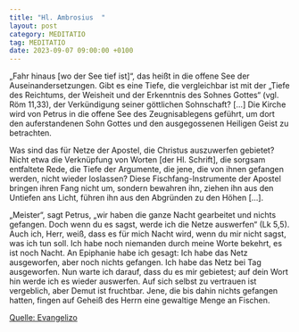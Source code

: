 ```yaml
---
title: "Hl. Ambrosius  "
layout: post
category: MEDITATIO
tag: MEDITATIO
date: 2023-09-07 09:00:00 +0100
---
```

„Fahr hinaus [wo der See tief ist]“, das heißt in die offene See der Auseinandersetzungen. Gibt es eine Tiefe, die vergleichbar ist mit der „Tiefe des Reichtums, der Weisheit und der Erkenntnis des Sohnes Gottes“ (vgl. Röm 11,33), der Verkündigung seiner göttlichen Sohnschaft? […] Die Kirche wird von Petrus in die offene See des Zeugnisablegens geführt, um dort den auferstandenen Sohn Gottes und den ausgegossenen Heiligen Geist zu betrachten.<!--more-->

Was sind das für Netze der Apostel, die Christus auszuwerfen gebietet? Nicht etwa die Verknüpfung von Worten [der Hl. Schrift], die sorgsam entfaltete Rede, die Tiefe der Argumente, die jene, die von ihnen gefangen werden, nicht wieder loslassen? Diese Fischfang-Instrumente der Apostel bringen ihren Fang nicht um, sondern bewahren ihn, ziehen ihn aus den Untiefen ans Licht, führen ihn aus den Abgründen zu den Höhen […].

„Meister“, sagt Petrus, „wir haben die ganze Nacht gearbeitet und nichts gefangen. Doch wenn du es sagst, werde ich die Netze auswerfen“ (Lk 5,5). Auch ich, Herr, weiß, dass es für mich Nacht wird, wenn du mir nicht sagst, was ich tun soll. Ich habe noch niemanden durch meine Worte bekehrt, es ist noch Nacht. An Epiphanie habe ich gesagt: Ich habe das Netz ausgeworfen, aber noch nichts gefangen. Ich habe das Netz bei Tag ausgeworfen. Nun warte ich darauf, dass du es mir gebietest; auf dein Wort hin werde ich es wieder auswerfen. Auf sich selbst zu vertrauen ist vergeblich, aber Demut ist fruchtbar. Jene, die bis dahin nichts gefangen hatten, fingen auf Geheiß des Herrn eine gewaltige Menge an Fischen.


[Quelle: Evangelizo](https://evangeliumtagfuertag.org/DE/gospel)